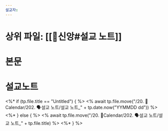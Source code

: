 ```yaml
---
설교자: 
---
```

# 상위 파일: [[🧭신앙#설교 노트]]

# 본문


# 설교노트
<%* if (tp.file.title == "Untitled") { %>
<% await tp.file.move("/20. 📅Calendar/202. 🗣설교 노트/설교 노트_" + tp.date.now("YYMMDD dd")) %>
<%* } else { %>
<% await tp.file.move("/20. 📅Calendar/202. 🗣설교 노트/설교 노트_" + tp.file.title) %>
<%* } %>